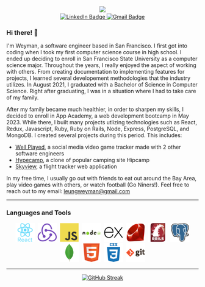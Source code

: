 <div id="header" align="center">
  
  <img src="https://24.media.tumblr.com/ef2f0535450b01ad91c23b4e38646e2b/tumblr_mryzllIRT91rz5foro1_r1_500.gif" width="600"/>
  <div id="badges" align='center'>
    <a href="https://www.linkedin.com/in/weyman-leung" target='_blank'>
      <img src="https://img.shields.io/badge/linkedin-%230077B5.svg?style=for-the-badge&logo=linkedin&logoColor=white" alt="LinkedIn Badge"/>
    </a>
    <a href="mailto:leungweyman@gmail.com" target='_blank'>
      <img src="https://img.shields.io/badge/Gmail-D14836?style=for-the-badge&logo=gmail&logoColor=white" alt="Gmail Badge"/>
    </a>
   
  </div>
</div>

### Hi there! 👋

I'm Weyman, a software engineer based in San Francisco. I first got into coding when I took my first computer science course in high school. I ended up deciding to enroll in San Francisco State University as a computer science major. Throughout the years, I really enjoyed the aspect of working with others. From creating documentation to implementing features for projects, I learned several developement methodologies that the industry utilizes. In August 2021, I graduated with a Bachelor of Science in Computer Science. Right after graduating, I was in a situation where I had to take care of my family.

After my family became much healthier, in order to sharpen my skills, I decided to enroll in App Academy, a web development bootcamp in May 2023. While there, I built many projects utlizing technologies such as React, Redux, Javascript, Ruby, Ruby on Rails, Node, Express, PostgreSQL, and MongoDB. I created several projects during this period. This includes: 

* [Well Played](https://well-played-3bbfe2f31839.herokuapp.com/), a social media video game tracker made with 2 other software engineers
* [Hypecamp](https://hypecamp-hbpd.onrender.com/), a clone of popular camping site Hipcamp 
* [Skyview](https://wleung4.github.io/skyview/), a flight tracker web application

In my free time, I usually go out with friends to eat out around the Bay Area, play video games with others, or watch football (Go Niners!). Feel free to reach out to my email: leungweyman@gmail.com

---

### Languages and Tools

<div align="center">
  <img src="https://github.com/devicons/devicon/blob/master/icons/react/react-original-wordmark.svg" title="React" alt="React" width="50" height="50"/>&nbsp;
  <img src="https://github.com/devicons/devicon/blob/master/icons/redux/redux-original.svg" title="Redux" alt="Redux " width="50" height="50"/>&nbsp;
  <img src="https://github.com/devicons/devicon/blob/master/icons/javascript/javascript-original.svg" title="JavaScript" alt="JavaScript" width="50" height="50"/>&nbsp;
  <img src="https://github.com/devicons/devicon/blob/master/icons/nodejs/nodejs-original-wordmark.svg" title="NodeJS" alt="NodeJS" width="50" height="50"/>&nbsp;
  <img src="https://github.com/devicons/devicon/blob/master/icons/express/express-original.svg" title="Express" alt="Express" width="50" height="50"/>&nbsp;
  <img src="https://github.com/devicons/devicon/blob/master/icons/ruby/ruby-original.svg" title="Ruby" alt="Ruby" width="50" height="50"/>&nbsp;
  <img src="https://github.com/devicons/devicon/blob/master/icons/rails/rails-original-wordmark.svg" title="Rails" alt="Rails" width="50" height="50"/>&nbsp;
  <img src="https://github.com/devicons/devicon/blob/master/icons/postgresql/postgresql-original.svg" title="PostgreSQL" alt="PostgreSQL" width="50" height="50"/>
  <img src="https://github.com/devicons/devicon/blob/master/icons/mongodb/mongodb-original.svg" title="MongoDB" alt="MongoDB" width="50" height="50"/>&nbsp;
  <img src="https://github.com/devicons/devicon/blob/master/icons/html5/html5-original.svg" title="HTML5" alt="HTML" width="50" height="50"/>&nbsp;
  <img src="https://github.com/devicons/devicon/blob/master/icons/css3/css3-plain-wordmark.svg"  title="CSS3" alt="CSS" width="50" height="50"/>&nbsp;
  <img src="https://github.com/devicons/devicon/blob/master/icons/git/git-original-wordmark.svg" title="Git" **alt="Git" width="50" height="50"/>
  
</div>

---

<div align="center">
  
  [![GitHub Streak](http://github-readme-streak-stats.herokuapp.com?user=wleung4&theme=dark&background=000000)](https://git.io/streak-stats)
  
</div>

<!--
**wleung4/wleung4** is a ✨ _special_ ✨ repository because its `README.md` (this file) appears on your GitHub profile.

Here are some ideas to get you started:

- 🔭 I’m currently working on ...
- 🌱 I’m currently learning ...
- 👯 I’m looking to collaborate on ...
- 🤔 I’m looking for help with ...
- 💬 Ask me about ...
- 📫 How to reach me: ...
- 😄 Pronouns: ...
- ⚡ Fun fact: ...
-->
